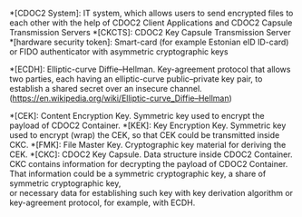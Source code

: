 <!--- This file contains acronyms, which will be highlighted and provided with a tooltip in the built HTML -->

*[CDOC2 System]: IT system, which allows users to send encrypted files to each other with the help of CDOC2 Client Applications and CDOC2 Capsule Transmission Servers
*[CKCTS]: CDOC2 Key Capsule Transmission Server
*[hardware security token]: Smart-card (for example Estonian eID ID-card) or FIDO authenticator with asymmetric cryptographic keys

*[ECDH]: Elliptic-curve Diffie–Hellman. Key-agreement protocol that allows two parties, each having an elliptic-curve public–private key pair, to establish a shared secret over an insecure channel. (<https://en.wikipedia.org/wiki/Elliptic-curve_Diffie–Hellman>)

<!--- acronyms about various keys -->

*[CEK]: Content Encryption Key. Symmetric key used to encrypt the payload of CDOC2 Container.
*[KEK]: Key Encryption Key. Symmetric key used to encrypt (wrap) the CEK, so that CEK could be transmitted inside CKC.
*[FMK]: File Master Key. Cryptographic key material for deriving the CEK.
*[CKC]: CDOC2 Key Capsule. Data structure inside CDOC2 Container. CKC contains information for decrypting the payload of CDOC2 Container. <br/> That information could be a symmetric cryptographic key, a share of symmetric cryptographic key, <br/> or necessary data for establishing such key with key derivation algorithm or key-agreement protocol, for example, with ECDH.
